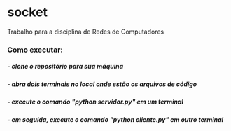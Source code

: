 # socket
Trabalho para a disciplina de Redes de Computadores

### Como executar:
##### - clone o repositório para sua máquina
##### - abra dois terminais no local onde estão os arquivos de código
##### - execute o comando "python servidor.py" em um terminal
##### - em seguida, execute o comando "python cliente.py" em outro terminal
